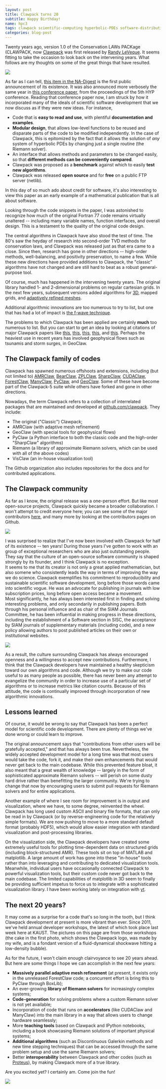 ```yaml
---
layout: post
title: Clawpack turns 20
subtitle: Happy Birthday!
name: hpc3
tags: clawpack scientific-computing hyperbolic-PDEs software-distribution
categories: blog-post
---
```


Twenty years ago, version 1.0 of the Conservation LAWs PACKage (CLAWPACK, now
[Clawpack](http://clawpack.org) was first released by
[Randy LeVeque](http://faculty.washington.edu/rjl/).  It seems fitting to take
the occasion to look back on the intervening years.  What follows are my
thoughts on some of the great things that have resulted.

![](/assets/img/clawpack_bday.jpg)

As far as I can tell, 
[this item in the NA-Digest](http://www.netlib.org/na-digest-html/94/v94n44.html#5)
is the first public announcement of its existence.
It was also announced more verbosely the same year in
[this conference paper](http://citeseerx.ist.psu.edu/viewdoc/download;jsessionid=70F5140D445F7B89AF162827E10443A7?doi=10.1.1.48.3424&rep=rep1&type=pdf), 
from the proceedings of the 5th HYP conference.
Reading that conference paper now, I am struck by how it incorporated many of
the ideals of scientific software development that we now discuss as if they
were new ideas.  For instance,

- Code that is **easy to read and use**, with plentiful **documentation and examples**.
- **Modular  design**, that allows low-level functions to be reused
  and disparate parts of the code to be modified independently.  In the case of 
  Clawpack, this is epitomized by the fact that it allows the solution of *any*
  system of hyperbolic PDEs by changing just a single routine (the Riemann solver).
- An interface that allows methods and parameters to be changed easily, so that **different
  methods can be conveniently compared**.
- Clawpack was proposed as a **benchmark** against which to easily **test new algorithms**.
- Clawpack was released **open source** and for **free** on a public FTP server (netlib).  

In this day of so much ado about credit for software, it's also interesting to 
view this paper as an early example of a mathematical publication that is all about software.

Looking through the code snippets in the paper, I was astonished to recognize how much
of the original Fortran 77 code remains virtually unaltered -- including many variable names,
function interfaces, and overall design.  This is a testament to the quality of the
original code design.

The central algorithms in Clawpack have also stood the test of time.  The 80's saw the
heyday of research into second-order TVD methods for conservation laws, and Clawpack
was released just as that era came to a close.  Since then, research has gone in
other directions -- high-order methods, well-balancing, and positivity preservation,
to name a few.  While these new directions have provided additions to Clawpack,
the "classic" algorithms have not changed and are still hard to beat as a 
robust general-purpose tool.

Of course, much has happened in the intervening twenty years.  The original library
handled 1- and 2-dimensional problems on regular cartesian grids.  In the next few years,
subsequent versions added algorithms for
[3D](http://faculty.washington.edu/rjl/pubs/wp3d/index.html), mapped grids, and
[adaptively refined meshes](http://faculty.washington.edu/rjl/pubs/amrclaw/index.html).

Additional algorithmic innovations are too numerous to try to list, but one
that has had a lot of impact is [the f-wave technique](http://epubs.siam.org/doi/abs/10.1137/S106482750139738X).

The problems to which Clawpack has been applied are certainly **much** too numerous to list.
But you can start to get an idea by looking at citations of major Clawpack papers like
[this](http://scholar.google.com/scholar?cites=17725852758276924945&as_sdt=2005&sciodt=0,5&hl=en),
[this](http://scholar.google.com/scholar?cites=7413565796955546825&as_sdt=2005&sciodt=0,5&hl=en),
[this](http://scholar.google.com/scholar?cites=13042879341964900053&as_sdt=2005&sciodt=0,5&hl=en),
[this](http://scholar.google.com/scholar?cites=13610946858631858859&as_sdt=2005&sciodt=0,5&hl=en),
and [this](http://scholar.google.com/scholar?cites=7380133178147045066&as_sdt=2005&sciodt=0,5&hl=en).
Perhaps the heaviest use in recent years has involved geophysical flows such as tsunamis and
storm surges, in GeoClaw.

## The Clawpack family of codes

Clawpack has spawned numerous offshoots and extensions, including (but not limited to)
[AMRClaw](http://www.clawpack.org/amrclaw.html), 
[BearClaw](http://mitran-lab.amath.unc.edu:8084/redmine/projects/bearclaw/wiki), 
[ZPLClaw](http://cedb.asce.org/cgi/WWWdisplay.cgi?121287), 
[SharpClaw](http://www.clawpack.org/doc/pyclaw/solvers.html?highlight=sharpclaw#pyclaw.sharpclaw.solver.SharpClawSolver), 
[CUDAClaw](https://scholarworks.aub.edu.lb/handle/10938/9322),
[ForestClaw](http://math.boisestate.edu/~calhoun/ForestClaw/), 
[ManyClaw](https://github.com/manyclaw/manyclaw),
[PyClaw](http://www.clawpack.org/pyclaw/index.html),
and [GeoClaw](http://www.clawpack.org/geoclaw.html).
Some of these have become part of the Clawpack-5 suite while others
have forked and gone in other directions.

Nowadays, the term Clawpack refers to a collection of interrelated packages 
that are maintained and developed at [github.com/clawpack](http://github.com/clawpack).
They include:

- The original ("Classic") Clawpack;
- AMRClaw (with adaptive mesh refinement)
- GeoClaw (with special tools for geophysical flows)
- PyClaw (a Python interface to both the classic code and the high-order "SharpClaw" algorithms)
- Riemann (a library of approximate Riemann solvers, which can be used with all of the above codes)
- VisClaw (an in-house visualization tool)

The Github organization also includes repositories for the docs and for contributed
applications.

## The Clawpack community
As far as I know, the original release was a one-person effort.  But like
most open-source projects, Clawpack quickly became a broader collaboration.
I won't attempt to credit everyone here; you can see some of the major contributors
[here](http://www.clawpack.org/about.html#authors), and many more by looking
at the contributors pages on Github.

![](/assets/img/HPC3-2012-group-photo.jpg)

I was surprised to realize that I've now been involved with Clawpack for
half of its existence -- ten years!  During those years I've gotten to work
with an group of exceptional researchers who are also just outstanding people.
They say that the culture of an open-source software community is shaped strongly
by its founder, and I think Clawpack is no exception.  
It seems to me that its creator is not only a great applied mathematician, but
also somene who consistently leads the way in terms of improving the way we do
science.  Clawpack exemplifies his commitment to reproducibility and sustainable
scientific software development, long before those words came into scientific
vogue.  He was an advocate for publishing in journals with low subscription
prices, long before open access became a movement.  
Most significantly, he has always been interested first in finding and solving
interesting problems, and only secondarily in publishing papers.
Both through his personal influence and as chair of the SIAM Journals Committee,
he has been influential in making progress in these directions, including the
establishment of a Software section in SISC, the acceptance by SIAM journals
of supplementary materials (including code), and a new policy allowing authors
to post published articles on their own or institutional websites.

![](/assets/img/hpc3_attendees.jpg)

As a result, the culture surrounding Clawpack has always encouraged openness
and a willingness to accept new contributions.  Furthermore, I think that the
Clawpack developers have maintained a healthy skepticism toward our own
algorithms and code.  Although we try to make our code useful to as many people
as possible, there has never been any attempt to evangelize the community in
order to increase use of a particular set of algorithms or to increase
metrics like citation counts.  Because of this attitude, the code is
continually improved through incorporation of new algorithmic innovations.


## Lessons learned
Of course, it would be wrong to say that Clawpack has been a perfect model
for scientific code development.  There are plenty of things we've done
wrong or could learn to improve.  

The original announcement says that
"contributions from other users will be gratefully accepted,"
and that has always been true.  Nevertheless, the widely accepted development
model for a long time was that most users would take the code, fork it,
and make their own enhancements that would never get back to the main codebase.
While this prevented feature bloat, it also meant that a great wealth of
knowledge -- largely in the form of sophisticated approximate Riemann solvers
-- will perish on some dusty hard drive
rather than benefitting the larger community.  We're trying to change
that now by encouraging users to submit pull requests for Riemann
solvers and for entire applications.

Another example of where I see room for improvement is in output and visualization,
where we have, to some degree, reinvented the wheel.  Clawpack has long used
custom ASCII and binary file formats, that can only be read in by Clawpack
(or by reverse-engineering code for the relatively simple formats).
We are now pushing to move to a more standard default format (probably HDF5),
which would allow easier integration with standard visualization and post-processing
libraries.  

On the visualization side, the Clawpack developers have created
some extremely useful tools for plotting time-dependent data on structured grids
(including block-structured AMR).  These tools sit on top of MATLAB and matplotlib.
A large amount of work has gone into these "in-house" tools rather than into
leveraging and contributing to dedicated visualization tools.  Meanwhile, individual
users have occasionally connected Clawpack to powerful visualization tools, but
their custom code never got back to the main codebase.  The limited capabilities
of matplotlib in 3D seem to finally be providing sufficient impetus to force us
to integrate with a sophisticated visualization library.  I have been working lately
on integration with [yt](http://yt-project.org).


## The next 20 years?
It may come as a surprise for a code that's so long in the tooth, but I think
Clawpack development at present is more vibrant than
ever.  Since 2011, we've held annual developer workshops, the latest
of which took place last week here at KAUST.  The pictures on this page
are from those workshops (the cake in the first photo, which shows the Clawpack
logo, was made by my wife, and is a fondant version of a fluid-dynamical
shockwave hitting a low-density bubble).

As for the future, I won't claim enough clairvoyance to see 20 years ahead.
But here are some things I hope we can accomplish in the next few years:

- **Massively parallel adaptive mesh refinement** (at present, it exists only in
  the unreleased ForestClaw code; a concurrent effort is bring this to PyClaw
  through BoxLib);
- An ever-growing **library of Riemann solvers** for increasingly complex systems;
- **Code-generation** for solving problems where a custom Riemann solver is not yet available;
- Incorporation of code that runs on **accelerators** (like CUDAClaw and ManyClaw)
  into the main library in a way that allows users to change hardware seamlessly;
- More **teaching tools** based on Clawpack and IPython notebooks, including a
  book showcasing Riemann solutions of important physical systems;
- **Additional algorithms** (such as Discontinuous Galerkin methods and new time
  stepping techniques) that can be accessed through the same problem setup and use the
  same Riemann solvers;
- Better **interoperability** between Clawpack and other codes (such as 
  [Proteus](http://proteus.usace.army.mil/)), by making Clawpack more of a true
  library.

Are you excited yet?  I certainly am.  Come join the fun!

![](/assets/img/clawlogo.jpg)

